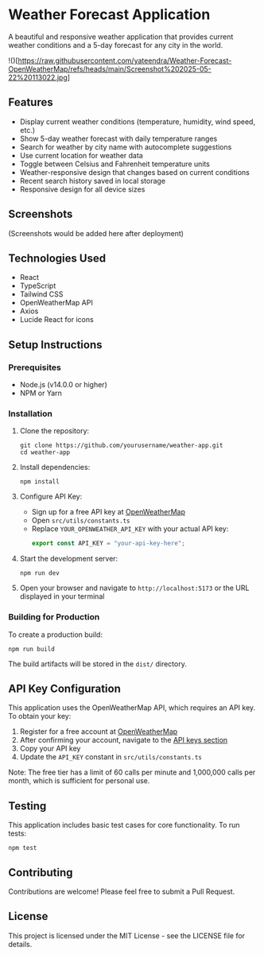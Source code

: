# Weather Forecast Application

A beautiful and responsive weather application that provides current weather conditions and a 5-day forecast for any city in the world.

!()[https://raw.githubusercontent.com/yateendra/Weather-Forecast-OpenWeatherMap/refs/heads/main/Screenshot%202025-05-22%20113022.jpg]

## Features

- Display current weather conditions (temperature, humidity, wind speed, etc.)
- Show 5-day weather forecast with daily temperature ranges
- Search for weather by city name with autocomplete suggestions
- Use current location for weather data
- Toggle between Celsius and Fahrenheit temperature units
- Weather-responsive design that changes based on current conditions
- Recent search history saved in local storage
- Responsive design for all device sizes

## Screenshots

(Screenshots would be added here after deployment)

## Technologies Used

- React
- TypeScript
- Tailwind CSS
- OpenWeatherMap API
- Axios
- Lucide React for icons

## Setup Instructions

### Prerequisites

- Node.js (v14.0.0 or higher)
- NPM or Yarn

### Installation

1. Clone the repository:
   ```
   git clone https://github.com/yourusername/weather-app.git
   cd weather-app
   ```

2. Install dependencies:
   ```
   npm install
   ```

3. Configure API Key:
   - Sign up for a free API key at [OpenWeatherMap](https://openweathermap.org/api)
   - Open `src/utils/constants.ts`
   - Replace `YOUR_OPENWEATHER_API_KEY` with your actual API key:
     ```typescript
     export const API_KEY = "your-api-key-here";
     ```

4. Start the development server:
   ```
   npm run dev
   ```

5. Open your browser and navigate to `http://localhost:5173` or the URL displayed in your terminal

### Building for Production

To create a production build:

```
npm run build
```

The build artifacts will be stored in the `dist/` directory.

## API Key Configuration

This application uses the OpenWeatherMap API, which requires an API key. To obtain your key:

1. Register for a free account at [OpenWeatherMap](https://home.openweathermap.org/users/sign_up)
2. After confirming your account, navigate to the [API keys section](https://home.openweathermap.org/api_keys)
3. Copy your API key
4. Update the `API_KEY` constant in `src/utils/constants.ts`

Note: The free tier has a limit of 60 calls per minute and 1,000,000 calls per month, which is sufficient for personal use.

## Testing

This application includes basic test cases for core functionality. To run tests:

```
npm test
```

## Contributing

Contributions are welcome! Please feel free to submit a Pull Request.

## License

This project is licensed under the MIT License - see the LICENSE file for details.

